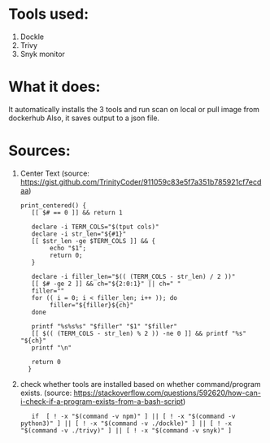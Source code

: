 
# Tools used:
1. Dockle
2. Trivy
3. Snyk monitor

# What it does:
It automatically installs the 3 tools and run scan on local or pull image from dockerhub
Also, it saves output to a json file.

# Sources:
1. Center Text (source: https://gist.github.com/TrinityCoder/911059c83e5f7a351b785921cf7ecdaa)
   


       print_centered() {
          [[ $# == 0 ]] && return 1

          declare -i TERM_COLS="$(tput cols)"
          declare -i str_len="${#1}"
          [[ $str_len -ge $TERM_COLS ]] && {
               echo "$1";
               return 0;
          }

          declare -i filler_len="$(( (TERM_COLS - str_len) / 2 ))"
          [[ $# -ge 2 ]] && ch="${2:0:1}" || ch=" "
          filler=""
          for (( i = 0; i < filler_len; i++ )); do
               filler="${filler}${ch}"
          done

          printf "%s%s%s" "$filler" "$1" "$filler"
          [[ $(( (TERM_COLS - str_len) % 2 )) -ne 0 ]] && printf "%s" "${ch}"
          printf "\n"

          return 0
         }

2. check whether tools are installed based on whether command/program exists. (source: https://stackoverflow.com/questions/592620/how-can-i-check-if-a-program-exists-from-a-bash-script)


          if  [ ! -x "$(command -v npm)" ] || [ ! -x "$(command -v python3)" ] || [ ! -x "$(command -v ./dockle)" ] || [ ! -x "$(command -v ./trivy)" ] || [ ! -x "$(command -v snyk)" ]

